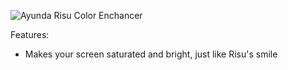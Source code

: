 ![Ayunda Risu Color Enchancer](https://github.com/user-attachments/assets/aa15a540-f25f-4e30-994f-4fdb5f598a8d)

Features: 
- Makes your screen saturated and bright, just like Risu's smile
